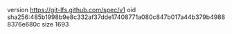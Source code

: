 version https://git-lfs.github.com/spec/v1
oid sha256:485b1998b9e8c332af37dde17408771a080c847b017a44b379b49888376e680c
size 1693
